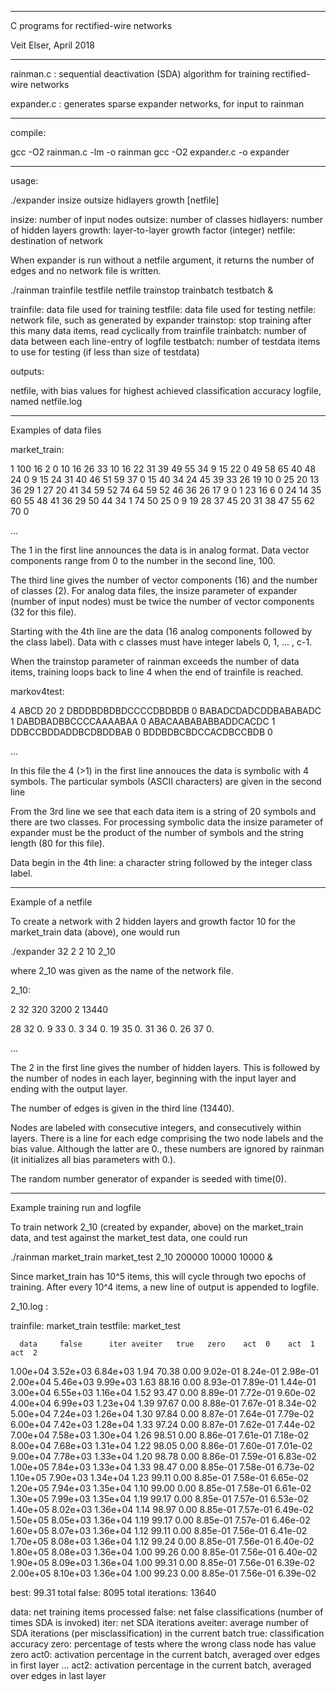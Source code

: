 ******************************************************************************************

C programs for rectified-wire networks

Veit Elser, April 2018

******************************************************************************************

rainman.c  : sequential deactivation (SDA) algorithm for training rectified-wire networks

expander.c : generates sparse expander networks, for input to rainman

******************************************************************************************

compile:

gcc -O2 rainman.c -lm -o rainman
gcc -O2 expander.c -o expander

******************************************************************************************

usage:

./expander insize outsize hidlayers growth [netfile]

insize:		number of input nodes
outsize:	number of classes
hidlayers:	number of hidden layers
growth:		layer-to-layer growth factor (integer)
netfile:	destination of network

When expander is run without a netfile argument, it returns the number of edges and no
network file is written.



./rainman trainfile testfile netfile trainstop trainbatch testbatch &

trainfile:  data file used for training
testfile:   data file used for testing
netfile:    network file, such as generated by expander
trainstop:  stop training after this many data items, read cyclically from trainfile
trainbatch: number of data between each line-entry of logfile
testbatch:	number of testdata items to use for testing (if less than size of testdata)

outputs:

netfile, with bias values for highest achieved classification accuracy
logfile, named netfile.log

******************************************************************************************

Examples of data files

market_train:

1
100
16	2
0	10	16	26	33	10	16	22	31	39	49	55	34	9	15	22	0
49	58	65	40	48	24	0	9	15	24	31	40	46	51	59	37	0
15	40	34	24	45	39	33	26	19	10	0	25	20	13	36	29	1
27	20	41	34	59	52	74	64	59	52	46	36	26	17	9	0	1
23	16	6	0	24	14	35	60	55	48	41	36	29	50	44	34	1
74	50	25	0	9	19	28	37	45	20	31	38	47	55	62	70	0

...

The 1 in the first line announces the data is in analog format. Data vector components
range from 0 to the number in the second line, 100.

The third line gives the number of vector components (16) and the number of classes (2).
For analog data files, the insize parameter of expander (number of input nodes) must be
twice the number of vector components (32 for this file).

Starting with the 4th line are the data (16 analog components followed by the class
label). Data with c classes must have integer labels 0, 1, ... , c-1.

When the trainstop parameter of rainman exceeds the number of data items, training loops
back to line 4 when the end of trainfile is reached.



markov4test:

4
ABCD
20	2
DBDDBDBDBDCCCCDBDBDB	0
BABADCDADCDDBABABADC	1
DABDBADBBCCCCAAAABAA	0
ABACAABABABBADDCACDC	1
DDBCCBDDADDBCDBDDBAB	0
BDDBDBCBDCCACDBCCBDB	0

...

In this file the 4 (>1) in the first line annouces the data is symbolic with 4 symbols.
The particular symbols (ASCII characters) are given in the second line

From the 3rd line we see that each data item is a string of 20 symbols and there are two
classes. For processing symbolic data the insize parameter of expander must be the product
of the number of symbols and the string length (80 for this file).

Data begin in the 4th line: a character string followed by the integer class label.

******************************************************************************************

Example of a netfile

To create a network with 2 hidden layers and growth factor 10 for the market_train data
(above), one would run

./expander 32 2 2 10 2_10

where 2_10 was given as the name of the network file.

2_10:

2
32 320 3200 2
13440

28 32 0.
9 33 0.
3 34 0.
19 35 0.
31 36 0.
26 37 0.

...

The 2 in the first line gives the number of hidden layers. This is followed by the number
of nodes in each layer, beginning with the input layer and ending with the output layer.

The number of edges is given in the third line (13440).

Nodes are labeled with consecutive integers, and consecutively within layers. There is a
line for each edge comprising the two node labels and the bias value. Although the latter
are 0., these numbers are ignored by rainman (it initializes all bias parameters with 0.).

The random number generator of expander is seeded with time(0).

******************************************************************************************

Example training run and logfile

To train network 2_10 (created by expander, above) on the market_train data, and test
against the market_test data, one could run

./rainman market_train market_test 2_10 200000 10000 10000 &

Since market_train has 10^5 items, this will cycle through two epochs of training. After
every 10^4 items, a new line of output is appended to logfile.


2_10.log :

trainfile: market_train
testfile:  market_test

      data     false      iter aveiter   true   zero    act  0    act  1    act  2
  1.00e+04  3.52e+03  6.84e+03    1.94  70.38   0.00  9.02e-01  8.24e-01  2.98e-01
  2.00e+04  5.46e+03  9.99e+03    1.63  88.16   0.00  8.93e-01  7.89e-01  1.44e-01
  3.00e+04  6.55e+03  1.16e+04    1.52  93.47   0.00  8.89e-01  7.72e-01  9.60e-02
  4.00e+04  6.99e+03  1.23e+04    1.39  97.67   0.00  8.88e-01  7.67e-01  8.34e-02
  5.00e+04  7.24e+03  1.26e+04    1.30  97.84   0.00  8.87e-01  7.64e-01  7.79e-02
  6.00e+04  7.42e+03  1.28e+04    1.33  97.24   0.00  8.87e-01  7.62e-01  7.44e-02
  7.00e+04  7.58e+03  1.30e+04    1.26  98.51   0.00  8.86e-01  7.61e-01  7.18e-02
  8.00e+04  7.68e+03  1.31e+04    1.22  98.05   0.00  8.86e-01  7.60e-01  7.01e-02
  9.00e+04  7.78e+03  1.33e+04    1.20  98.78   0.00  8.86e-01  7.59e-01  6.83e-02
  1.00e+05  7.84e+03  1.33e+04    1.33  98.47   0.00  8.85e-01  7.58e-01  6.73e-02
  1.10e+05  7.90e+03  1.34e+04    1.23  99.11   0.00  8.85e-01  7.58e-01  6.65e-02
  1.20e+05  7.94e+03  1.35e+04    1.10  99.00   0.00  8.85e-01  7.58e-01  6.61e-02
  1.30e+05  7.99e+03  1.35e+04    1.19  99.17   0.00  8.85e-01  7.57e-01  6.53e-02
  1.40e+05  8.02e+03  1.36e+04    1.14  98.97   0.00  8.85e-01  7.57e-01  6.49e-02
  1.50e+05  8.05e+03  1.36e+04    1.19  99.17   0.00  8.85e-01  7.57e-01  6.46e-02
  1.60e+05  8.07e+03  1.36e+04    1.12  99.11   0.00  8.85e-01  7.56e-01  6.41e-02
  1.70e+05  8.08e+03  1.36e+04    1.12  99.24   0.00  8.85e-01  7.56e-01  6.40e-02
  1.80e+05  8.08e+03  1.36e+04    1.00  99.26   0.00  8.85e-01  7.56e-01  6.40e-02
  1.90e+05  8.09e+03  1.36e+04    1.00  99.31   0.00  8.85e-01  7.56e-01  6.39e-02
  2.00e+05  8.10e+03  1.36e+04    1.00  99.23   0.00  8.85e-01  7.56e-01  6.39e-02

best:  99.31
total false:      8095
total iterations:     13640


data:		net training items processed
false:		net false classifications (number of times SDA is invoked)
iter:		net SDA iterations
aveiter:	average number of SDA iterations (per misclassification) in the current batch
true:		classification accuracy
zero:		percentage of tests where the wrong class node has value zero
act0:		activation percentage in the current batch, averaged over edges in first layer
...	
act2:		activation percentage in the current batch, averaged over edges in last layer
